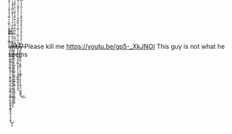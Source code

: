 If. 

ķ̸̶̵̡̧̨̙̥͎͚̮͍̭͖̤͚̞̮̮̜̗̹̮̱̱̼͖̥̮̤̪̘̯̮̰͇̖̯͚͚̠̪͈͖̤͚̟̭͇̮̠̰̗̠͉͙̯̖̎͌͛̍̌̇͌͂̆̆̆̍̀̅̃̒̎̿̈́͒̎̋̓̈̈́̓͂͋͑́͒̿̓̆͊͒̋̔̎̓̚̚̕͜͠ͅͅͅi̸̶̷̧̯̖͚̤̰̭͖̠̱̪̯̠̙͕̯̰̰͈̦̭̦̗̘̱͉̯̱̠͓̗̪̟̠̼̦̩͚̝͉̩̭͉̘̝̹̾̋́̓͂̿̎̑̿̇͊̈̔̈́̍́̓̂͋̿̔̄̌̔͑͑͆̿̇̄̓̇̚̕͘͘͘ŗ̸̶̶̡̢̡̨̞͓̙͉̩̘̪̬͓͈̖̺̰͎̗̻̝͖̰̲̩̞̻̠̠͓̭̪̯͓̞̲̘̥̼̰̈́̈̈́͆̒͐͂̈͂͒́́̐̾̇̃͐̎̔̎̋͑̈̊̀̏̎̔̇͋͐̈͆͆́̍̐̏̏̕̚̚͝͝ͅḅ̸̶̴̨̡̛̛̛̫̮̞̬͉͈̯͔̻̣͙̙̞̠̗̠̬͎͇̪̲̙̺̬̮̥͎̭̯̓͋̇̓̏̾͗͐͊͗̒̋̏̐̄̒̀̈́͛̓̌̎̆̈͑̈̑̈́́̓̈́̏̉̏̔̑̀̈́̍̀̏͌̿͛̎͗͗̆͆̇́̑͊̔̒̒̔͛͋̕͘͝͠͠y̶̶̵̨̛̛̺͈̖̯͇̫̦͍͎͙̺͈̦̩̹̥͖̳̝̜͕̙̗̜̱̯̝̤̦̪̬͚̪̎̾̓̊́̅̓̑̉̉̋̊̎̈́̅̈̎̂̀́̈́̈͗͂͛̉̒͆͛̐̏̓͊͊̀͛̈̔͂͐̍̄̔̒̽̂̏̋͛̌͒̅̂͆́̄̃́̊̈́͆̽͘͜͜͝͠͠͠͝͠
Please kill me
https://youtu.be/gp5-_XkJNOI
This guy is not what he seems
